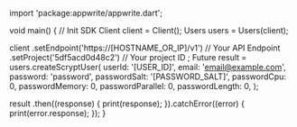 import 'package:appwrite/appwrite.dart';

void main() { // Init SDK
  Client client = Client();
  Users users = Users(client);

  client
    .setEndpoint('https://[HOSTNAME_OR_IP]/v1') // Your API Endpoint
    .setProject('5df5acd0d48c2') // Your project ID
  ;
  Future result = users.createScryptUser(
    userId: '[USER_ID]',
    email: 'email@example.com',
    password: 'password',
    passwordSalt: '[PASSWORD_SALT]',
    passwordCpu: 0,
    passwordMemory: 0,
    passwordParallel: 0,
    passwordLength: 0,
  );

  result
    .then((response) {
      print(response);
    }).catchError((error) {
      print(error.response);
  });
}
